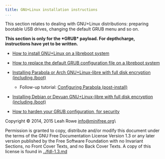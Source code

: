 ```yaml
---
title: GNU+Linux installation instructions
...
```


This section relates to dealing with GNU+Linux distributions: preparing
bootable USB drives, changing the default GRUB menu and so on.

**This section is only for the \*GRUB\* payload. For depthcharge,
instructions have yet to be written.**

-   [How to install GNU+Linux on a libreboot
    system](grub_boot_installer.md)

-   [How to replace the default GRUB configuration file on a libreboot
    system](grub_cbfs.md)
-   [Installing Parabola or Arch GNU+Linux-libre with full disk
    encryption (including /boot)](encrypted_parabola.md)
    -   Follow-up tutorial: [Configuring Parabola
        (post-install)](configuring_parabola.md)
-   [Installing Debian or Devuan GNU+Linux-libre with full disk
    encryption (including /boot)](encrypted_debian.md)
-   [How to harden your GRUB configuration, for
    security](grub_hardening.md)

Copyright © 2014, 2015 Leah Rowe <info@minifree.org>\



Permission is granted to copy, distribute and/or modify this document
under the terms of the GNU Free Documentation License Version 1.3 or any later
version published by the Free Software Foundation
with no Invariant Sections, no Front Cover Texts, and no Back Cover Texts.
A copy of this license is found in [../fdl-1.3.md](../fdl-1.3.md)
